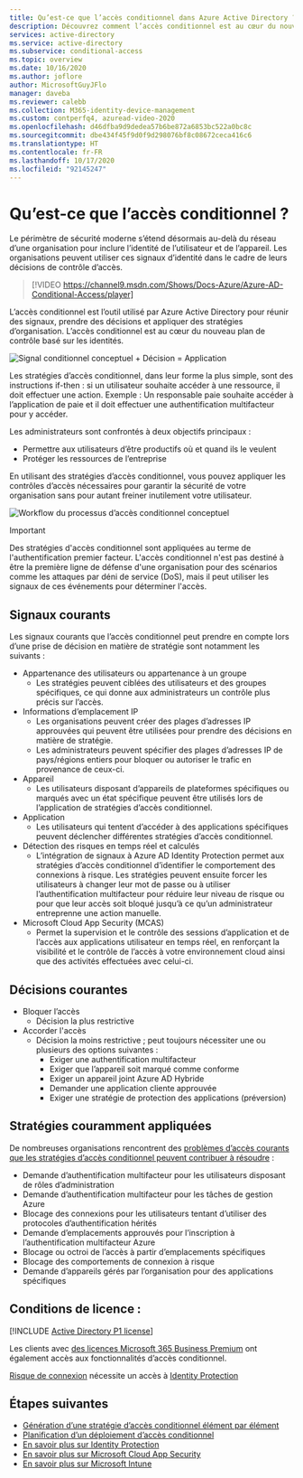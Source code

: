 ```yaml
---
title: Qu’est-ce que l’accès conditionnel dans Azure Active Directory ?
description: Découvrez comment l’accès conditionnel est au cœur du nouveau plan de contrôle basé sur les identités.
services: active-directory
ms.service: active-directory
ms.subservice: conditional-access
ms.topic: overview
ms.date: 10/16/2020
ms.author: joflore
author: MicrosoftGuyJFlo
manager: daveba
ms.reviewer: calebb
ms.collection: M365-identity-device-management
ms.custom: contperfq4, azuread-video-2020
ms.openlocfilehash: d46dfba9d9dedea57b6be872a6853bc522a0bc8c
ms.sourcegitcommit: dbe434f45f9d0f9d298076bf8c08672ceca416c6
ms.translationtype: HT
ms.contentlocale: fr-FR
ms.lasthandoff: 10/17/2020
ms.locfileid: "92145247"
---
```

# <a name="what-is-conditional-access"></a>Qu’est-ce que l’accès conditionnel ?

Le périmètre de sécurité moderne s’étend désormais au-delà du réseau d’une organisation pour inclure l’identité de l’utilisateur et de l’appareil. Les organisations peuvent utiliser ces signaux d’identité dans le cadre de leurs décisions de contrôle d’accès. 

> [!VIDEO https://channel9.msdn.com/Shows/Docs-Azure/Azure-AD-Conditional-Access/player]

L’accès conditionnel est l’outil utilisé par Azure Active Directory pour réunir des signaux, prendre des décisions et appliquer des stratégies d’organisation. L’accès conditionnel est au cœur du nouveau plan de contrôle basé sur les identités.

![Signal conditionnel conceptuel + Décision = Application](./media/overview/conditional-access-signal-decision-enforcement.png)

Les stratégies d’accès conditionnel, dans leur forme la plus simple, sont des instructions if-then : si un utilisateur souhaite accéder à une ressource, il doit effectuer une action. Exemple : Un responsable paie souhaite accéder à l’application de paie et il doit effectuer une authentification multifacteur pour y accéder.

Les administrateurs sont confrontés à deux objectifs principaux :

- Permettre aux utilisateurs d’être productifs où et quand ils le veulent
- Protéger les ressources de l’entreprise

En utilisant des stratégies d’accès conditionnel, vous pouvez appliquer les contrôles d’accès nécessaires pour garantir la sécurité de votre organisation sans pour autant freiner inutilement votre utilisateur.

![Workflow du processus d’accès conditionnel conceptuel](./media/overview/conditional-access-overview-how-it-works.png)

> [!IMPORTANT]
> Des stratégies d'accès conditionnel sont appliquées au terme de l'authentification premier facteur. L'accès conditionnel n'est pas destiné à être la première ligne de défense d'une organisation pour des scénarios comme les attaques par déni de service (DoS), mais il peut utiliser les signaux de ces événements pour déterminer l'accès.

## <a name="common-signals"></a>Signaux courants

Les signaux courants que l’accès conditionnel peut prendre en compte lors d’une prise de décision en matière de stratégie sont notamment les suivants :

- Appartenance des utilisateurs ou appartenance à un groupe
   - Les stratégies peuvent ciblées des utilisateurs et des groupes spécifiques, ce qui donne aux administrateurs un contrôle plus précis sur l’accès.
- Informations d’emplacement IP
   - Les organisations peuvent créer des plages d’adresses IP approuvées qui peuvent être utilisées pour prendre des décisions en matière de stratégie. 
   - Les administrateurs peuvent spécifier des plages d’adresses IP de pays/régions entiers pour bloquer ou autoriser le trafic en provenance de ceux-ci.
- Appareil
   - Les utilisateurs disposant d’appareils de plateformes spécifiques ou marqués avec un état spécifique peuvent être utilisés lors de l’application de stratégies d’accès conditionnel.
- Application
   - Les utilisateurs qui tentent d’accéder à des applications spécifiques peuvent déclencher différentes stratégies d’accès conditionnel. 
- Détection des risques en temps réel et calculés
   - L’intégration de signaux à Azure AD Identity Protection permet aux stratégies d’accès conditionnel d’identifier le comportement des connexions à risque. Les stratégies peuvent ensuite forcer les utilisateurs à changer leur mot de passe ou à utiliser l’authentification multifacteur pour réduire leur niveau de risque ou pour que leur accès soit bloqué jusqu’à ce qu’un administrateur entreprenne une action manuelle.
- Microsoft Cloud App Security (MCAS)
   - Permet la supervision et le contrôle des sessions d’application et de l’accès aux applications utilisateur en temps réel, en renforçant la visibilité et le contrôle de l’accès à votre environnement cloud ainsi que des activités effectuées avec celui-ci.

## <a name="common-decisions"></a>Décisions courantes

- Bloquer l’accès
   - Décision la plus restrictive
- Accorder l'accès
   - Décision la moins restrictive ; peut toujours nécessiter une ou plusieurs des options suivantes :
      - Exiger une authentification multifacteur
      - Exiger que l’appareil soit marqué comme conforme
      - Exiger un appareil joint Azure AD Hybride
      - Demander une application cliente approuvée
      - Exiger une stratégie de protection des applications (préversion)

## <a name="commonly-applied-policies"></a>Stratégies couramment appliquées

De nombreuses organisations rencontrent des [problèmes d’accès courants que les stratégies d’accès conditionnel peuvent contribuer à résoudre](concept-conditional-access-policy-common.md) :

- Demande d’authentification multifacteur pour les utilisateurs disposant de rôles d’administration
- Demande d’authentification multifacteur pour les tâches de gestion Azure
- Blocage des connexions pour les utilisateurs tentant d’utiliser des protocoles d’authentification hérités
- Demande d’emplacements approuvés pour l’inscription à l’authentification multifacteur Azure
- Blocage ou octroi de l’accès à partir d’emplacements spécifiques
- Blocage des comportements de connexion à risque
- Demande d’appareils gérés par l’organisation pour des applications spécifiques

## <a name="license-requirements"></a>Conditions de licence :

[!INCLUDE [Active Directory P1 license](../../../includes/active-directory-p1-license.md)]

Les clients avec [des licences Microsoft 365 Business Premium](/office365/servicedescriptions/microsoft-365-service-descriptions/microsoft-365-business-service-description) ont également accès aux fonctionnalités d’accès conditionnel. 

[Risque de connexion](concept-conditional-access-conditions.md#sign-in-risk) nécessite un accès à [Identity Protection](../identity-protection/overview-identity-protection.md)

## <a name="next-steps"></a>Étapes suivantes

- [Génération d’une stratégie d’accès conditionnel élément par élément](concept-conditional-access-policies.md)
- [Planification d’un déploiement d’accès conditionnel](plan-conditional-access.md)
- [En savoir plus sur Identity Protection](../identity-protection/overview-identity-protection.md)
- [En savoir plus sur Microsoft Cloud App Security](/cloud-app-security/what-is-cloud-app-security)
- [En savoir plus sur Microsoft Intune](/intune/index)
